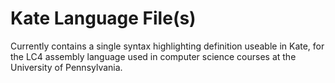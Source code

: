 # Kate Language File(s)

Currently contains a single syntax highlighting definition useable in Kate, for the LC4 assembly language used in computer science courses at the University of Pennsylvania.
